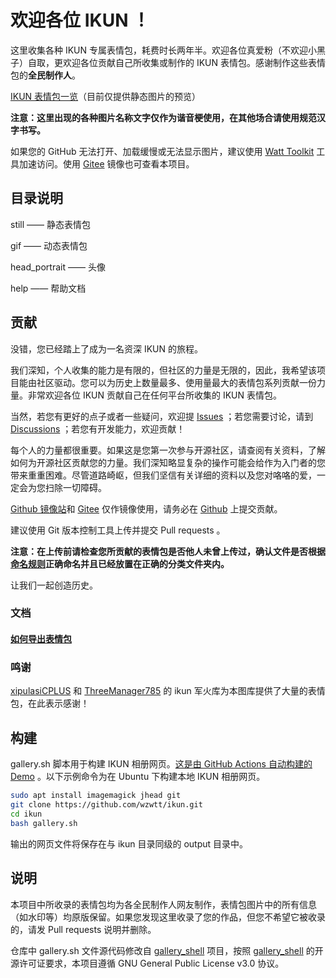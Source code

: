 # 欢迎各位 IKUN ！
这里收集各种 IKUN 专属表情包，耗费时长两年半。欢迎各位真爱粉（不欢迎小黑子）自取，更欢迎各位贡献自己所收集或制作的 IKUN 表情包。感谢制作这些表情包的**全民制作人**。

[IKUN 表情包一览](https://ikun.wzwtt.cf)（目前仅提供静态图片的预览）

**注意：这里出现的各种图片名称文字仅作为谐音梗使用，在其他场合请使用规范汉字书写。**

如果您的 GitHub 无法打开、加载缓慢或无法显示图片，建议使用 [Watt Toolkit](https://github.com/BeyondDimension/SteamTools) 工具加速访问。使用 [Gitee](https://gitee.com/wzwtt/ikun) 镜像也可查看本项目。

## 目录说明
still —— 静态表情包

gif —— 动态表情包

head_portrait —— 头像

help —— 帮助文档

## 贡献
没错，您已经踏上了成为一名资深 IKUN 的旅程。

我们深知，个人收集的能力是有限的，但社区的力量是无限的，因此，我希望该项目能由社区驱动。您可以为历史上数量最多、使用量最大的表情包系列贡献一份力量。非常欢迎各位 IKUN 贡献自己在任何平台所收集的 IKUN 表情包。

当然，若您有更好的点子或者一些疑问，欢迎提 [Issues](https://github.com/wzwtt/ikun/issues) ；若您需要讨论，请到 [Discussions](https://github.com/wzwtt/ikun/discussions) ；若您有开发能力，欢迎贡献！

每个人的力量都很重要。如果这是您第一次参与开源社区，请查阅有关资料，了解如何为开源社区贡献您的力量。我们深知略显复杂的操作可能会给作为入门者的您带来重重困难。尽管道路崎岖，但我们坚信有关详细的资料以及您对咯咯的爱，一定会为您扫除一切障碍。

[Github 镜像站](https://github.ttmirrors.eu.org/wzwtt/ikun)和 [Gitee](https://gitee.com/wzwtt/ikun) 仅作镜像使用，请务必在 [Github](https://github.com/wzwtt/ikun) 上提交贡献。

建议使用 Git 版本控制工具上传并提交 Pull requests 。

**注意：在上传前请检查您所贡献的表情包是否他人未曾上传过，确认文件是否根据[命名规则](/help/name_rules.md)正确命名并且已经放置在正确的分类文件夹内。**

让我们一起创造历史。

### 文档
#### [如何导出表情包](/help/export.md)

### 鸣谢
[xipulasiCPLUS](https://github.com/xipulasiCPLUS) 和 [ThreeManager785](https://github.com/ThreeManager785) 的 ikun 军火库为本图库提供了大量的表情包，在此表示感谢！

## 构建
gallery.sh 脚本用于构建 IKUN 相册网页。[这是由 GitHub Actions 自动构建的 Demo](https://ikun.wzwtt.cf/) 。以下示例命令为在 Ubuntu 下构建本地 IKUN 相册网页。

```bash
sudo apt install imagemagick jhead git
git clone https://github.com/wzwtt/ikun.git
cd ikun
bash gallery.sh
```

输出的网页文件将保存在与 ikun 目录同级的 output 目录中。

## 说明
本项目中所收录的表情包均为各全民制作人网友制作，表情包图片中的所有信息（如水印等）均原版保留。如果您发现这里收录了您的作品，但您不希望它被收录的，请发 Pull requests 说明并删除。

仓库中 gallery.sh 文件源代码修改自 [gallery_shell](https://github.com/Cyclenerd/gallery_shell) 项目，按照 [gallery_shell](https://github.com/Cyclenerd/gallery_shell) 的开源许可证要求，本项目遵循 GNU General Public License v3.0 协议。

